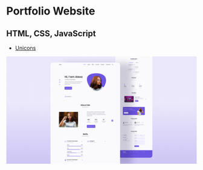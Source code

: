 # Portfolio Website
## HTML, CSS, JavaScript
* [Unicons](https://iconscout.com/unicons)

![Resume cv](/preview.png)
